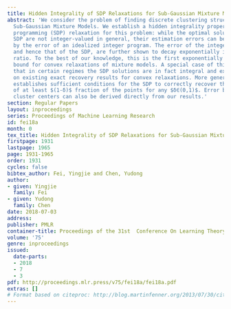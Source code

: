 ```yaml
---
title: Hidden Integrality of SDP Relaxations for Sub-Gaussian Mixture Models
abstract: 'We consider the problem of finding discrete clustering structures under
  Sub-Gaussian Mixture Models. We establish a hidden integrality property of a semidefinite
  programming (SDP) relaxation for this problem: while the optimal solutions to the
  SDP are not integer-valued in general, their estimation errors can be upper bounded
  by the error of an idealized integer program. The error of the integer program,
  and hence that of the SDP, are further shown to decay exponentially in the signal-to-noise
  ratio. To the best of our knowledge, this is the first exponentially decaying error
  bound for convex relaxations of mixture models. A special case of this result shows
  that in certain regimes the SDP solutions are in fact integral and exact, improving
  on existing exact recovery results for convex relaxations. More generally, our result
  establishes sufficient conditions for the SDP to correctly recover the cluster memberships
  of at least $(1-δ)$ fraction of the points for any $δ∈(0,1)$. Error bounds for estimating
  cluster centers can also be derived directly from our results.'
section: Regular Papers
layout: inproceedings
series: Proceedings of Machine Learning Research
id: fei18a
month: 0
tex_title: Hidden Integrality of SDP Relaxations for Sub-Gaussian Mixture Models
firstpage: 1931
lastpage: 1965
page: 1931-1965
order: 1931
cycles: false
bibtex_author: Fei, Yingjie and Chen, Yudong
author:
- given: Yingjie
  family: Fei
- given: Yudong
  family: Chen
date: 2018-07-03
address: 
publisher: PMLR
container-title: Proceedings of the 31st  Conference On Learning Theory
volume: '75'
genre: inproceedings
issued:
  date-parts:
  - 2018
  - 7
  - 3
pdf: http://proceedings.mlr.press/v75/fei18a/fei18a.pdf
extras: []
# Format based on citeproc: http://blog.martinfenner.org/2013/07/30/citeproc-yaml-for-bibliographies/
---
```

